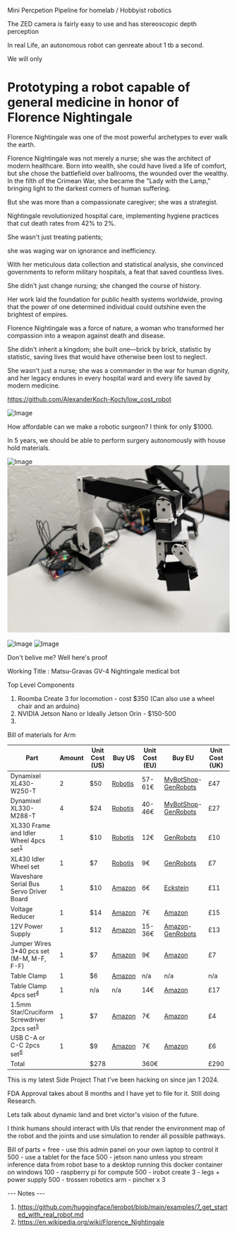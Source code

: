 Mini Percpetion Pipeline for homelab / Hobbyist robotics

The ZED camera is fairly easy to use and has stereoscopic depth perception

In real Life, an autonomous robot can genreate about 1 tb a second.

We will only


# Prototyping a robot capable of general medicine in honor of Florence Nightingale

Florence Nightingale was one of the most powerful archetypes to ever walk the earth.

Florence Nightingale was not merely a nurse; she was the architect of modern healthcare.
Born into wealth, she could have lived a life of comfort, but she chose the battlefield over ballrooms, the wounded over the wealthy.
In the filth of the Crimean War, she became the "Lady with the Lamp," bringing light to the darkest corners of human suffering.

But she was more than a compassionate caregiver; she was a strategist.

Nightingale revolutionized hospital care, implementing hygiene practices that cut death
rates from 42% to 2%.

She wasn't just treating patients;

she was waging war on ignorance and inefficiency.

With her meticulous data collection and statistical analysis, she convinced governments to reform military hospitals, a feat that saved countless lives.

She didn't just change nursing; she changed the course of history.

Her work laid the foundation for public health systems worldwide, proving that the power of one determined individual could outshine even the brightest of empires.

Florence Nightingale was a force of nature, a woman who transformed her compassion into a weapon against death and disease.

She didn't inherit a kingdom; she built one—brick by brick, statistic by statistic, saving lives that would have otherwise been lost to neglect.

She wasn't just a nurse; she was a commander in the war for human dignity, and her legacy endures in every hospital ward and every life saved by modern medicine.

https://github.com/AlexanderKoch-Koch/low_cost_robot

![Image](https://upload.wikimedia.org/wikipedia/commons/thumb/6/68/Florence_Nightingale_by_Augustus_Egg.jpg/1280px-Florence_Nightingale_by_Augustus_Egg.jpg)

How affordable can we make a robotic surgeon? I think for only $1000.

In 5 years, we should be able to perform surgery autonomously with house hold materials.

![Image](https://github.com/jess-moss/koch-v1-1/raw/main/pictures/Follower_And_Leader_Arm.jpg)
![Image](https://github.com/AlexanderKoch-Koch/low_cost_robot/raw/main/pictures/robot_portait.jpg)

![Image](https://static.wikia.nocookie.net/deusex/images/f/f3/Medical_Bot.png/revision/latest?cb=20150112210255&path-prefix=en)
![Image](https://static.wikia.nocookie.net/deusex/images/7/74/MedicalBot.png/revision/latest?cb=20110104225314&path-prefix=eng)

Don't belive me? Well here's proof

Working Title : Matsu-Gravas GV-4 Nightingale medical bot

Top Level Components

1. Roomba Create 3 for locomotion - cost $350 (Can also use a wheel chair and an arduino)
2. NVIDIA Jetson Nano or Ideally Jetson Orin - $150-500
3.

Bill of materials for Arm

| Part                                                                  | Amount | Unit Cost (US) | Buy US                                                                                              | Unit Cost (EU) | Buy EU                                                                                                                                                                                                           | Unit Cost (UK) | Buy UK                                                                                                   |
| --------------------------------------------------------------------- | ------ | -------------- | --------------------------------------------------------------------------------------------------- | -------------- | ---------------------------------------------------------------------------------------------------------------------------------------------------------------------------------------------------------------- | -------------- | -------------------------------------------------------------------------------------------------------- |
| Dynamixel XL430-W250-T                                                | 2      | $50            | [Robotis](https://www.robotis.us/dynamixel-xl430-w250-t)                                            | 57-61€         | [MyBotShop](https://www.mybotshop.de/DYNAMIXEL-XL430-W250-T)-[GenRobots](https://www.generationrobots.com/en/402823-dynamixel-xl430-w250-t-servomotor.html)                                                      | £47            | [RoboSavvy](https://robosavvy.co.uk/dynamixel-xl430-w250-t.html)                                         |
| Dynamixel XL330-M288-T                                                | 4      | $24            | [Robotis](https://www.robotis.us/dynamixel-xl330-m288-t)                                            | 40-46€         | [MyBotShop](https://www.mybotshop.de/DYNAMIXEL-XL330-M288-T)-[GenRobots](https://www.generationrobots.com/en/403817-dynamixel-xl330-m288-t-servo-motor.html)                                                     | £27            | [RoboSavvy](https://robosavvy.co.uk/robotis-dynamixel-xl330-m288-t.html)                                 |
| XL330 Frame and Idler Wheel 4pcs set<sup>[1](#myfootnote1)</sup>      | 1      | $10            | [Robotis](https://www.robotis.us/fpx330-h101-4pcs-set)                                              | 12€            | [GenRobots](https://www.generationrobots.com/en/403860-FPX330-H101-hinge-frame-and-idler-set-dynamixel-xl330.html)                                                                                               | £10            | [RoboSavvy](https://robosavvy.co.uk/fpx330-h101-4pcs-set.html)                                           |
| XL430 Idler Wheel set                                                 | 1      | $7             | [Robotis](https://www.robotis.us/hn11-i101-set)                                                     | 9€             | [GenRobots](https://www.generationrobots.com/en/403206-hn11-i101-horn-set.html)                                                                                                                                  | £7             | [Robosavvy](https://robosavvy.co.uk/hn11-i101-set.html)                                                  |
| Waveshare Serial Bus Servo Driver Board                               | 1      | $10            | [Amazon](https://a.co/d/7C3RUYU)                                                                    | 6€             | [Eckstein](https://eckstein-shop.de/WaveShare-Serial-Bus-Servo-Driver-Board-for-ST-SC-Serial-Bus-Servos-EN)                                                                                                      | £11            | [Amazon](https://www.amazon.co.uk/Waveshare-Integrates-Control-Applicable-Integrate/dp/B0CJ6TP3TP/)      |
| Voltage Reducer                                                       | 1      | $14            | [Amazon](https://www.amazon.com/EPLZON-Converter-5V-5-3V-Transformer-Regulator/dp/B09R4DBZJK)       | 7€             | [Amazon](https://www.amazon.fr/ICQUANZX-Converter-Transformer-Voltage-Regulator/dp/B07RGB2HB6)                                                                                                                   | £15            | [Amazon](https://www.amazon.co.uk/Converter-Voltage-Regulator-Transformer-Charging/dp/B0989DKYWN)        |
| 12V Power Supply                                                      | 1      | $12            | [Amazon](https://a.co/d/40o8uMN)                                                                    | 15-36€         | [Amazon](https://www.amazon.fr/LEDMO-Alimentation-Adaptateur-Transformateurs-Chargeur/dp/B07PGLXK4X)-[GenRobots](https://www.generationrobots.com/en/400866-smps-charger-for-bioloid-and-dynamixel-robotis.html) | £13            | [Amazon](https://www.amazon.co.uk/Facmogu-Adapter-100-240V-Monitors-Amplifier/dp/B0CXPMJJMF/)            |
| Jumper Wires 3\*40 pcs set (M-M, M-F, F-F)                            | 1      | $7             | [Amazon](https://a.co/d/hQfk2cb)                                                                    | 9€             | [Amazon](https://www.amazon.fr/AZDelivery-Jumper-Cavalier-C%C3%A2ble-Arduino/dp/B074P726ZR)                                                                                                                      | £7             | [Amazon](https://www.amazon.co.uk/Elegoo-120pcs-Multicolored-Breadboard-arduino-colorful/dp/B01EV70C78/) |
| Table Clamp                                                           | 1      | $6             | [Amazon](https://a.co/d/4KEiYdV)                                                                    | n/a            | n/a                                                                                                                                                                                                              | n/a            | n/a                                                                                                      |
| Table Clamp 4pcs set<sup>[4](#myfootnote4)</sup>                      | 1      | n/a            | n/a                                                                                                 | 14€            | [Amazon](https://www.amazon.fr/CAUTIOUS-Serre-Joint-R%C3%A9glable-Serre-Joints/dp/B0CJMB3SKH)                                                                                                                    | £17            | [Amazon](https://www.amazon.co.uk/CAUTIOUS-Stainless-Performance-Clamps-Woodworking/dp/B0CJMB3SKH/)      |
| 1.5mm Star/Cruciform Screwdriver 2pcs set<sup>[5](#myfootnote5)</sup> | 1      | $7             | [Amazon](https://www.amazon.com/uxcell-Precision-Screwdriver-Eyeglasses-Electronics/dp/B0BLLV52G8/) | 7€             | [Amazon](https://www.amazon.fr/sourcing-map-Cruciforme-%C3%89lectroniques-R%C3%A9paration/dp/B0BQ69J2QF)                                                                                                         | £4             | [Amazon](https://www.amazon.co.uk/sourcing-map-Screwdriver-Eyeglasses-Electronics/dp/B0BLM2Y2Z5/)        |
| USB C-A or C-C 2pcs set<sup>[6](#myfootnote6)</sup>                   | 1      | $9             | [Amazon](https://www.amazon.com/Charging-etguuds-Charger-Braided-Compatible/dp/B0B8NWLLW2/)         | 7€             | [Amazon](https://www.amazon.fr/-/en/dp/B0CKPDZ3SK/)                                                                                                                                                              | £6             | [Amazon](https://www.amazon.co.uk/Anker-Charger-Braided-Standard-Charging/dp/B07DD5YHMH/)                |
| Total                                                                 |        | $278           |                                                                                                     | 360€           |                                                                                                                                                                                                                  | £290           |                                                                                                          |

This is my latest Side Project That I've been hacking on since jan 1 2024.

FDA Approval takes about 8 months and I have yet to file for it. Still doing Research.

Lets talk about dynamic land and bret victor's vision of the future.

I think humans should interact with UIs that render the environment map of the robot and the joints and use simulation to render all possible pathways.

Bill of parts =
free - use this admin panel on your own laptop to control it 500 - use a tablet for the face 500 - jetson nano unless you stream inference data from robot base to a desktop running this docker container on windows 100 - raspberry pi for compute 500 - irobot create 3 - legs + power supply 500 - trossen robotics arm - pincher x 3

--- Notes ---

1. https://github.com/huggingface/lerobot/blob/main/examples/7_get_started_with_real_robot.md
2. https://en.wikipedia.org/wiki/Florence_Nightingale
